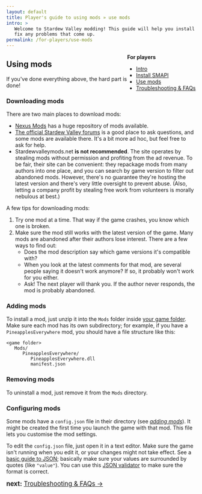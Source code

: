 ```yaml
---
layout: default
title: Player's guide to using mods » use mods
intro: >
   Welcome to Stardew Valley modding! This guide will help you install mods and
   fix any problems that come up.
permalink: /for-players/use-mods
---
```


<div class="scroll-box" style="float: right;">
<strong>For players</strong>
<ul>
   <li><a href="/for-players/intro">Intro</a></li>
   <li><a href="/for-players/install-smapi">Install SMAPI</a></li>
   <li><a href="/for-players/install-smapi">Use mods</a></li>
   <li><a href="/for-players/faqs">Troubleshooting & FAQs</a></li>
</ul>
</div>

## Using mods
If you've done everything above, the hard part is done!

### Downloading mods
There are two main places to download mods:

* [Nexus Mods](http://nexusmods.com/stardewvalley/) has a huge repository of mods available.
* [The official Stardew Valley forums](http://community.playstarbound.com/forums/mods.215/)
  is a good place to ask questions, and some mods are available there. It's a bit more ad hoc, but
  feel free to ask for help.
* Stardewvalleymods.net **is not recommended**. The site operates by stealing mods without
  permission and profiting from the ad revenue. To be fair, their site can be convenient: they
  repackage mods from many authors into one place, and you can search by game version to filter out
  abandoned mods. However, there's no guarantee they're hosting the latest version and there's very
  little oversight to prevent abuse. (Also, letting a company profit by stealing free work from
  volunteers is morally nebulous at best.)

A few tips for downloading mods:

1. Try one mod at a time. That way if the game crashes, you know which one is broken.
2. Make sure the mod still works with the latest version of the game. Many mods are abandoned after
   their authors lose interest. There are a few ways to find out:
   * Does the mod description say which game versions it's compatible with?
   * When you look at the latest comments for that mod, are several people saying it doesn't
     work anymore? If so, it probably won't work for you either.
   * Ask! The next player will thank you. If the author never responds, the mod is probably
     abandoned.

### Adding mods
To install a mod, just unzip it into the `Mods` folder inside
[your game folder](http://canimod.com/guides/smapi-faq#game-folder). Make sure each mod has its own
subdirectory; for example, if you have a `PineapplesEverywhere` mod, you should have a file
structure like this:

```
<game folder>
   Mods/
      PineapplesEverywhere/
         PineapplesEverywhere.dll
         manifest.json
```

### Removing mods
To uninstall a mod, just remove it from the `Mods` directory.

### Configuring mods
Some mods have a `config.json` file in their directory (see [_adding mods_](#adding-mods)). It
might be created the first time you launch the game with that mod. This file lets you customise
the mod settings.

To edit the `config.json` file, just open it in a text editor. Make sure the game isn't running
when you edit it, or your changes might not take effect. See a [basic guide to JSON](http://www.w3schools.com/js/js_json_syntax.asp);
basically make sure your values are surrounded by quotes (like `"value"`). You can use this
[JSON validator](https://jsonformatter.curiousconcept.com/) to make sure the format is correct.

<div class="scroll-box" style="display: inline-block;">
<big><strong>next:</strong> <a href="/for-players/use-mods">Troubleshooting & FAQs →</a></big>
</div>